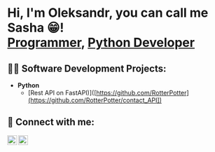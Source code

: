 <h1>Hi, I'm Oleksandr, you can call me Sasha 😁! <br/><a href="https://github.com/RotterPotter">Programmer</a>, <a href="https://www.linkedin.com/in/oleksandrON/">Python Developer</a>

<h2>👨‍💻 Software Development Projects:</h2>

- <b>Python</b>
  - [Rest API on FastAPI)]([https://github.com/RotterPotter](https://github.com/RotterPotter/contact_API])

<h2> 🤳 Connect with me:</h2>

[<img align="left" alt="NazarevychOleksandr | LinkedIn" width="22px" src="https://cdn.jsdelivr.net/npm/simple-icons@v3/icons/linkedin.svg" />][linkedin]
[<img align="left" alt="NazarevychOleksandr | Instagram" width="22px" src="https://cdn.jsdelivr.net/npm/simple-icons@v3/icons/instagram.svg" />][instagram]


[instagram]: https://www.instagram.com/s_nazarevich/
[linkedin]: https://www.linkedin.com/in/oleksandrON/
